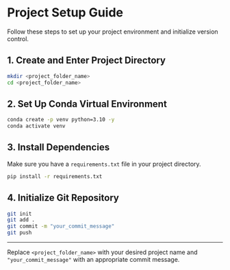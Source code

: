 # Project Setup Guide

Follow these steps to set up your project environment and initialize version control.

## 1. Create and Enter Project Directory

```bash
mkdir <project_folder_name>
cd <project_folder_name>
```

## 2. Set Up Conda Virtual Environment

```bash
conda create -p venv python=3.10 -y
conda activate venv
```

## 3. Install Dependencies

Make sure you have a `requirements.txt` file in your project directory.

```bash
pip install -r requirements.txt
```

## 4. Initialize Git Repository

```bash
git init
git add .
git commit -m "your_commit_message"
git push
```

---

Replace `<project_folder_name>` with your desired project name and `"your_commit_message"` with an appropriate commit message.